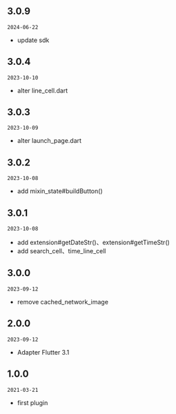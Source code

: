 ## 3.0.9

`2024-06-22`

- update sdk

## 3.0.4

`2023-10-10`

- alter line_cell.dart

## 3.0.3

`2023-10-09`

- alter launch_page.dart

## 3.0.2

`2023-10-08`

- add mixin_state#buildButton()

## 3.0.1

`2023-10-08`

- add extension#getDateStr()、extension#getTimeStr()
- add search_cell、time_line_cell

## 3.0.0

`2023-09-12`

- remove cached_network_image

## 2.0.0

`2023-09-12`

- Adapter Flutter 3.1

## 1.0.0

`2021-03-21`

- first plugin

